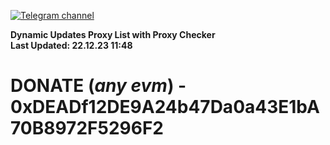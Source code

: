 [![Telegram channel](https://img.shields.io/endpoint?url=https://runkit.io/damiankrawczyk/telegram-badge/branches/master?url=https://t.me/n4z4v0d)](https://t.me/n4z4v0d) 

**Dynamic Updates Proxy List with Proxy Checker**  
**Last Updated: 22.12.23 11:48**

# DONATE (_any evm_) - 0xDEADf12DE9A24b47Da0a43E1bA70B8972F5296F2
